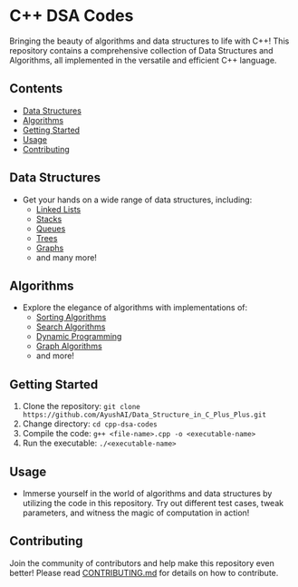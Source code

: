# C++ DSA Codes

Bringing the beauty of algorithms and data structures to life with C++! This repository contains a comprehensive collection of Data Structures and Algorithms, all implemented in the versatile and efficient C++ language.

## Contents
- [Data Structures](#data-structures)
- [Algorithms](#algorithms)
- [Getting Started](#getting-started)
- [Usage](#usage)
- [Contributing](#contributing)

## Data Structures
- Get your hands on a wide range of data structures, including: 
  - [Linked Lists](#linked-lists)
  - [Stacks](#stacks)
  - [Queues](#queues)
  - [Trees](#trees)
  - [Graphs](#graphs)
  - and many more!

## Algorithms
- Explore the elegance of algorithms with implementations of:
  - [Sorting Algorithms](#sorting-algorithms)
  - [Search Algorithms](#search-algorithms)
  - [Dynamic Programming](#dynamic-programming)
  - [Graph Algorithms](#graph-algorithms)
  - and more!

## Getting Started
1. Clone the repository: `git clone https://github.com/AyushAI/Data_Structure_in_C_Plus_Plus.git`
2. Change directory: `cd cpp-dsa-codes`
3. Compile the code: `g++ <file-name>.cpp -o <executable-name>`
4. Run the executable: `./<executable-name>`

## Usage
- Immerse yourself in the world of algorithms and data structures by utilizing the code in this repository. Try out different test cases, tweak parameters, and witness the magic of computation in action!

## Contributing
Join the community of contributors and help make this repository even better! Please read [CONTRIBUTING.md](CONTRIBUTING.md) for details on how to contribute.

